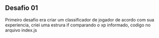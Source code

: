 ## Desafio 01

Primeiro desafio era criar um classificador de jogador de acordo com sua experiencia, criei uma estrura if comparando o xp informado, codigo no arquivo index.js
